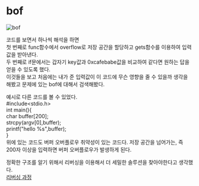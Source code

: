 # bof

![bof](https://user-images.githubusercontent.com/107084512/208086790-9a08f0ad-1ea1-4deb-b6c7-34f77355413b.png)

코드를 보면서 하나씩 해석을 하면<br>
첫 번째로 func함수에서 overflow로 저장 공간을 할당하고 gets함수를 이용하여 입력값을 받아낸다.<br>
두 번째로 if문에서는 갑자기 key값과 0xcafebabe값을 비교하여 같다면 원하는 답을 얻을 수 있도록 했다.<br>
이것들을 보고 처음에는 내가 준 입력값이 이 코드에 무슨 영향을 줄 수 있을까 생각을 해봤고 문제에 있는 bof에 대해서 검색해봤다.<br>

예시로 다른 코드를 볼 수 있었다.<br>
#include<stdio.h><br>
int main(){<br>
char buffer[200];<br>
strcpy(argv[0],buffer);<br>
printf("hello %s",buffer);<br>
}<br>
위에 있는 코드도 버퍼 오버플로우 취약성이 있는 코드다. 저장 공간을 넘어가는, 즉 200자 이상을 입력하면 버퍼 오버플로우가 발생하게 된다.<br>

정확한 구조를 알기 위해서 리버싱을 이용해서 더 세밀한 솔루션을 찾아야한다고 생각했다.<br>
[리버싱 과정](https://github.com/huboca/bof/tree/main/reversing)<br>


